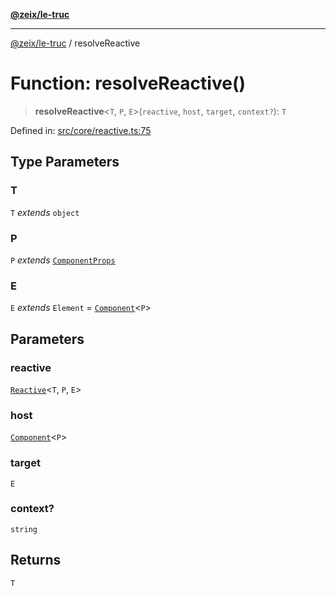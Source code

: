 [**@zeix/le-truc**](../README.md)

***

[@zeix/le-truc](../globals.md) / resolveReactive

# Function: resolveReactive()

> **resolveReactive**\<`T`, `P`, `E`\>(`reactive`, `host`, `target`, `context?`): `T`

Defined in: [src/core/reactive.ts:75](https://github.com/zeixcom/ui-element/blob/6f2dec0b8de4a8a6010a0f1311d8457054510e5b/src/core/reactive.ts#L75)

## Type Parameters

### T

`T` *extends* `object`

### P

`P` *extends* [`ComponentProps`](../type-aliases/ComponentProps.md)

### E

`E` *extends* `Element` = [`Component`](../type-aliases/Component.md)\<`P`\>

## Parameters

### reactive

[`Reactive`](../type-aliases/Reactive.md)\<`T`, `P`, `E`\>

### host

[`Component`](../type-aliases/Component.md)\<`P`\>

### target

`E`

### context?

`string`

## Returns

`T`
